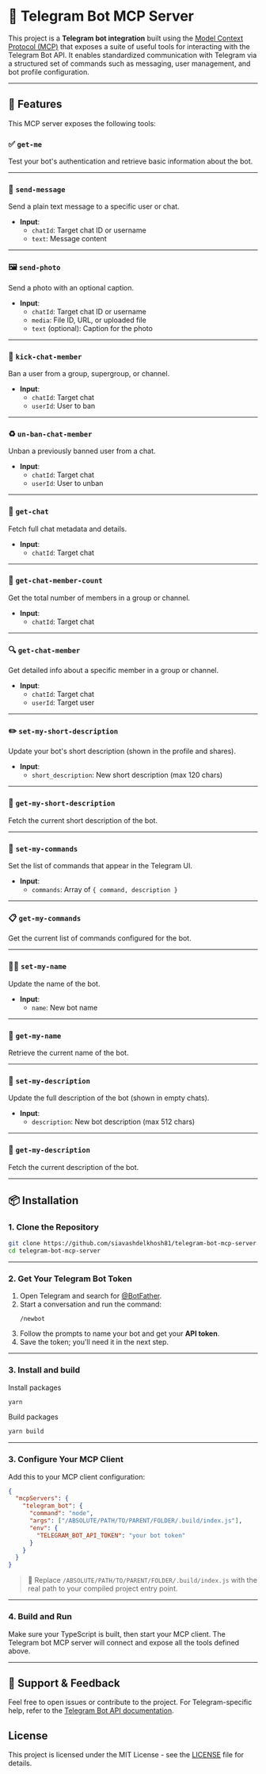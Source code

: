 # 🧠 Telegram Bot MCP Server

This project is a **Telegram bot integration** built using the [Model Context Protocol (MCP)](https://modelcontextprotocol.org/) that exposes a suite of useful tools for interacting with the Telegram Bot API. It enables standardized communication with Telegram via a structured set of commands such as messaging, user management, and bot profile configuration.

---

## 🚀 Features

This MCP server exposes the following tools:

### ✅ `get-me`

Test your bot's authentication and retrieve basic information about the bot.

---

### 💬 `send-message`

Send a plain text message to a specific user or chat.

- **Input**:
  - `chatId`: Target chat ID or username
  - `text`: Message content

---

### 🖼️ `send-photo`

Send a photo with an optional caption.

- **Input**:
  - `chatId`: Target chat ID or username
  - `media`: File ID, URL, or uploaded file
  - `text` (optional): Caption for the photo

---

### 🔨 `kick-chat-member`

Ban a user from a group, supergroup, or channel.

- **Input**:
  - `chatId`: Target chat
  - `userId`: User to ban

---

### ♻️ `un-ban-chat-member`

Unban a previously banned user from a chat.

- **Input**:
  - `chatId`: Target chat
  - `userId`: User to unban

---

### 🧾 `get-chat`

Fetch full chat metadata and details.

- **Input**:
  - `chatId`: Target chat

---

### 👥 `get-chat-member-count`

Get the total number of members in a group or channel.

- **Input**:
  - `chatId`: Target chat

---

### 🔍 `get-chat-member`

Get detailed info about a specific member in a group or channel.

- **Input**:
  - `chatId`: Target chat
  - `userId`: Target user

---

### ✏️ `set-my-short-description`

Update your bot's short description (shown in the profile and shares).

- **Input**:
  - `short_description`: New short description (max 120 chars)

---

### 📄 `get-my-short-description`

Fetch the current short description of the bot.

---

### 📝 `set-my-commands`

Set the list of commands that appear in the Telegram UI.

- **Input**:
  - `commands`: Array of `{ command, description }`

---

### 📋 `get-my-commands`

Get the current list of commands configured for the bot.

---

### 🧑‍💻 `set-my-name`

Update the name of the bot.

- **Input**:
  - `name`: New bot name

---

### 🙋 `get-my-name`

Retrieve the current name of the bot.

---

### 📘 `set-my-description`

Update the full description of the bot (shown in empty chats).

- **Input**:
  - `description`: New bot description (max 512 chars)

---

### 📖 `get-my-description`

Fetch the current description of the bot.

---

## 📦 Installation

### 1. Clone the Repository

```bash
git clone https://github.com/siavashdelkhosh81/telegram-bot-mcp-server.git
cd telegram-bot-mcp-server
```

---

### 2. Get Your Telegram Bot Token

1. Open Telegram and search for [@BotFather](https://t.me/BotFather).
2. Start a conversation and run the command:
   ```
   /newbot
   ```
3. Follow the prompts to name your bot and get your **API token**.
4. Save the token; you'll need it in the next step.

---

### 3. Install and build

Install packages

```bash
yarn
```

Build packages

```bash
yarn build
```

---

### 3. Configure Your MCP Client

Add this to your MCP client configuration:

```json
{
  "mcpServers": {
    "telegram_bot": {
      "command": "node",
      "args": ["/ABSOLUTE/PATH/TO/PARENT/FOLDER/.build/index.js"],
      "env": {
        "TELEGRAM_BOT_API_TOKEN": "your bot token"
      }
    }
  }
}
```

> 🔁 Replace `/ABSOLUTE/PATH/TO/PARENT/FOLDER/.build/index.js` with the real path to your compiled project entry point.

---

### 4. Build and Run

Make sure your TypeScript is built, then start your MCP client. The Telegram bot MCP server will connect and expose all the tools defined above.

---

## 💬 Support & Feedback

Feel free to open issues or contribute to the project. For Telegram-specific help, refer to the [Telegram Bot API documentation](https://core.telegram.org/bots/api).

## License

This project is licensed under the MIT License - see the [LICENSE](LICENSE) file for details.
